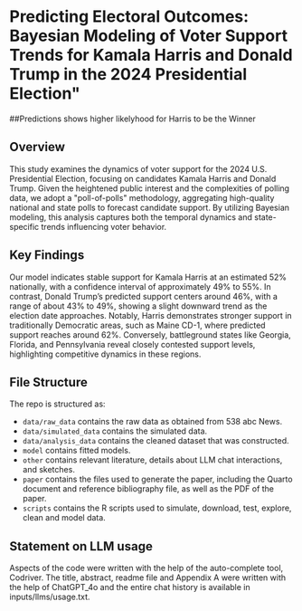 # Predicting Electoral Outcomes: Bayesian Modeling of Voter Support Trends for Kamala Harris and Donald Trump in the 2024 Presidential Election"
##Predictions shows higher likelyhood for Harris to be the Winner

## Overview
This study examines the dynamics of voter support for the 2024 U.S. Presidential Election, focusing on candidates Kamala Harris and Donald Trump. Given the heightened public interest and the complexities of polling data, we adopt a "poll-of-polls" methodology, aggregating high-quality national and state polls to forecast candidate support. By utilizing Bayesian modeling, this analysis captures both the temporal dynamics and state-specific trends influencing voter behavior.

## Key Findings
Our model indicates stable support for Kamala Harris at an estimated 52% nationally, with a confidence interval of approximately 49% to 55%. In contrast, Donald Trump’s predicted support centers around 46%, with a range of about 43% to 49%, showing a slight downward trend as the election date approaches. Notably, Harris demonstrates stronger support in traditionally Democratic areas, such as Maine CD-1, where predicted support reaches around 62%. Conversely, battleground states like Georgia, Florida, and Pennsylvania reveal closely contested support levels, highlighting competitive dynamics in these regions.

## File Structure

The repo is structured as:

-   `data/raw_data` contains the raw data as obtained from 538 abc News.
-   `data/simulated_data` contains the simulated data.
-   `data/analysis_data` contains the cleaned dataset that was constructed.
-   `model` contains fitted models. 
-   `other` contains relevant literature, details about LLM chat interactions, and sketches.
-   `paper` contains the files used to generate the paper, including the Quarto document and reference bibliography file, as well as the PDF of the paper. 
-   `scripts` contains the R scripts used to simulate, download, test, explore, clean and model data.


## Statement on LLM usage

Aspects of the code were written with the help of the auto-complete tool, Codriver. The title, abstract, readme file and Appendix A were written with the help of ChatGPT_4o and the entire chat history is available in inputs/llms/usage.txt.
